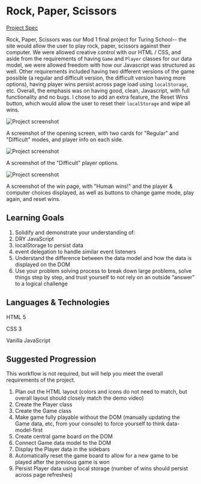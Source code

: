 # Rock, Paper, Scissors

[Project Spec](https://frontend.turing.edu/projects/module-1/rock-paper-scissors-solo.html)

Rock, Paper, Scissors was our Mod 1 final project for Turing School-- the site would allow the user to play rock, paper, scissors against their computer. We were allowed creative control with our HTML / CSS, and aside from the requirements of having `Game` and `Player` classes for our data model, we were allowed freedom with how our Javascript was structured as well. Other requirements included having two different versions of the game possible (a regular and difficult version, the difficult version having more options), having player wins persist across page load using `localStorage`, etc. Overall, the emphasis was on having good, clean, Javascript, with full functionality and no bugs. I chose to add an extra feature, the Reset Wins button, which would allow the user to reset their `localStorage` and wipe all wins.

![Project screenshot](https://gist.github.com/novaraptur/d931349d334bb64adf08a36883723096#gistcomment-3722056)

A screenshot of the opening screen, with two cards for "Regular" and "Difficult" modes, and player info on each side.

![Project screenshot](https://gist.github.com/novaraptur/d931349d334bb64adf08a36883723096#gistcomment-3722059)

A screenshot of the "Difficult" player options.

![Project screenshot](https://gist.github.com/novaraptur/d931349d334bb64adf08a36883723096#gistcomment-3722060)

A screenshot of the win page, with "Human wins!" and the player & computer choices displayed, as well as buttons to change game mode, play again, and reset wins.

## Learning Goals

1. Solidify and demonstrate your understanding of:
  1. DRY JavaScript
  2. localStorage to persist data
  3. event delegation to handle similar event listeners
2. Understand the difference between the data model and how the data is displayed on the DOM
3. Use your problem solving process to break down large problems, solve things step by step, and trust yourself to not rely on an outside “answer” to a logical challenge

## Languages & Technologies

HTML 5

CSS 3

Vanilla JavaScript

## Suggested Progression

This workflow is not required, but will help you meet the overall requirements of the project.

1. Plan out the HTML layout (colors and icons do not need to match, but overall layout should closely match the demo video)
2. Create the Player class
3. Create the Game class
4. Make game fully playable without the DOM (manually updating the Game data, etc, from your console) to force yourself to think data-model-first
5. Create central game board on the DOM
6. Connect Game data model to the DOM
7. Display the Player data in the sidebars
8. Automatically reset the game board to allow for a new game to be played after the previous game is won
9. Persist Player data using local storage (number of wins should persist across page refreshes)
